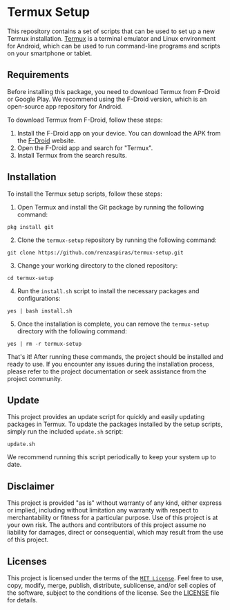 # Termux Setup

This repository contains a set of scripts that can be used to set up a new Termux installation. [Termux](https://termux.dev/en/) is a terminal emulator and Linux environment for Android, which can be used to run command-line programs and scripts on your smartphone or tablet.

## Requirements
Before installing this package, you need to download Termux from F-Droid or Google Play. We recommend using the F-Droid version, which is an open-source app repository for Android.

To download Termux from F-Droid, follow these steps:

1. Install the F-Droid app on your device. You can download the APK from the [F-Droid](https://f-droid.org/) website.
2. Open the F-Droid app and search for "Termux".
3. Install Termux from the search results.

## Installation
To install the Termux setup scripts, follow these steps:

1. Open Termux and install the Git package by running the following command:
```
pkg install git
```

2. Clone the `termux-setup` repository by running the following command:
```
git clone https://github.com/renzaspiras/termux-setup.git
```

3. Change your working directory to the cloned repository:
```
cd termux-setup
```

4. Run the `install.sh` script to install the necessary packages and configurations:
```
yes | bash install.sh
```

5. Once the installation is complete, you can remove the `termux-setup` directory with the following command:
```
yes | rm -r termux-setup
```

That's it! After running these commands, the project should be installed and ready to use. If you encounter any issues during the installation process, please refer to the project documentation or seek assistance from the project community.

## Update
This project provides an update script for quickly and easily updating packages in Termux. To update the packages installed by the setup scripts, simply run the included `update.sh` script:
```
update.sh
```
We recommend running this script periodically to keep your system up to date.

## Disclaimer
This project is provided "as is" without warranty of any kind, either express or implied, including without limitation any warranty with respect to merchantability or fitness for a particular purpose. Use of this project is at your own risk. The authors and contributors of this project assume no liability for damages, direct or consequential, which may result from the use of this project.

## Licenses
This project is licensed under the terms of the [`MIT License`](https://opensource.org/license/mit/). Feel free to use, copy, modify, merge, publish, distribute, sublicense, and/or sell copies of the software, subject to the conditions of the license.
See the [LICENSE](LICENSE) file for details.